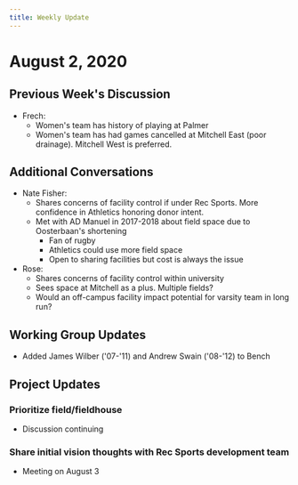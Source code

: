 ```yaml
---
title: Weekly Update
---
```

# August 2, 2020
## Previous Week's Discussion
- Frech:
    - Women's team has history of playing at Palmer
    - Women's team has had games cancelled at Mitchell East (poor drainage). Mitchell West is preferred.
    
## Additional Conversations
- Nate Fisher:
    - Shares concerns of facility control if under Rec Sports. More confidence in Athletics honoring donor intent.
    - Met with AD Manuel in 2017-2018 about field space due to Oosterbaan's shortening
        - Fan of rugby
        - Athletics could use more field space
        - Open to sharing facilities but cost is always the issue
- Rose:
    - Shares concerns of facility control within university
    - Sees space at Mitchell as a plus. Multiple fields?
    - Would an off-campus facility impact potential for varsity team in long run?

## Working Group Updates
- Added James Wilber ('07-'11) and Andrew Swain ('08-'12) to Bench

## Project Updates
### Prioritize field/fieldhouse
- Discussion continuing

### Share initial vision thoughts with Rec Sports development team
- Meeting on August 3
